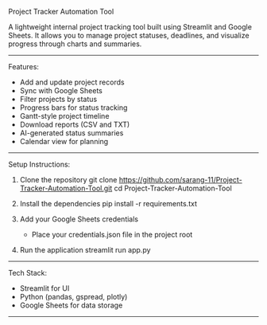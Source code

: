 Project Tracker Automation Tool

A lightweight internal project tracking tool built using Streamlit and Google Sheets. It allows you to manage project statuses, deadlines, and visualize progress through charts and summaries.

---

Features:

- Add and update project records
- Sync with Google Sheets
- Filter projects by status
- Progress bars for status tracking
- Gantt-style project timeline
- Download reports (CSV and TXT)
- AI-generated status summaries
- Calendar view for planning

---

Setup Instructions:

1. Clone the repository
   git clone https://github.com/sarang-11/Project-Tracker-Automation-Tool.git
   cd Project-Tracker-Automation-Tool

2. Install the dependencies
   pip install -r requirements.txt

3. Add your Google Sheets credentials
   - Place your credentials.json file in the project root

4. Run the application
   streamlit run app.py

---

Tech Stack:

- Streamlit for UI
- Python (pandas, gspread, plotly)
- Google Sheets for data storage

---
